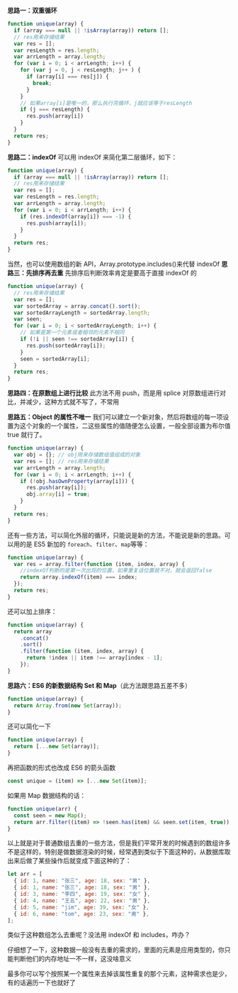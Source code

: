 **思路一：双重循环**

```javascript
function unique(array) {
  if (array === null || !isArray(array)) return [];
  // res用来存储结果
  var res = [];
  var resLength = res.length;
  var arrLength = array.length;
  for (var i = 0; i < arrLength; i++) {
    for (var j = 0, j < resLength; j++ ) {
      if (array[i] === res[j]) {
        break;
      }
    }
    // 如果array[i]是唯一的，那么执行完循环，j就应该等于resLength
    if (j === resLength) {
      res.push(array[i])
    }
  }
  return res;
}
```

**思路二：indexOf**
可以用 indexOf 来简化第二层循环，如下：

```javascript
function unique(array) {
  if (array === null || !isArray(array)) return [];
  // res用来存储结果
  var res = [];
  var resLength = res.length;
  var arrLength = array.length;
  for (var i = 0; i < arrLength; i++) {
    if (res.indexOf(array[i]) === -1) {
      res.push(array[i]);
    }
  }
  return res;
}
```

当然，也可以使用数组的新 API，Array.prototype.includes()来代替 indexOf
**思路三：先排序再去重**
先排序后判断效率肯定是要高于直接 indexOf 的

```javascript
function unique(array) {
  // res用来存储结果
  var res = [];
  var sortedArray = array.concat().sort();
  var sortedArrayLength = sortedArray.length;
  var seen;
  for (var i = 0; i < sortedArrayLength; i++) {
    // 如果是第一个元素或者相邻的元素不相同
    if (!i || seen !== sortedArray[i]) {
      res.push(sortedArray[i]);
    }
    seen = sortedArray[i];
  }
  return res;
}
```

**思路四：在原数组上进行比较**
此方法不用 push，而是用 splice 对原数组进行对比，并减少，这种方式就不写了，不常用

**思路五：Object 的属性不唯一**
我们可以建立一个新对象，然后将数组的每一项设置为这个对象的一个属性，二这些属性的值随便怎么设置，一般全部设置为布尔值 true 就行了。

```javascript
function unique(array) {
  var obj = {}; // obj用来存储数组值组成的对象
  var res = []; // res用来存储结果
  var arrLength = array.length;
  for (var i = 0; i < arrLength; i++) {
    if (!obj.hasOwnProperty(array[i])) {
      res.push(array[i]);
      obj.array[i] = true;
    }
  }
  return res;
}
```

还有一些方法，可以简化外层的循环，只能说是新的方法，不能说是新的思路。可以用的是 ES5 新加的 `foreach`、`filter`、`map`等等：

```javascript
function unique(array) {
  var res = array.filter(function (item, index, array) {
    //indexOf判断的是第一次出现的位置，如果重复话位置就不对，就会返回false
    return array.indexOf(item) === index;
  });
  return res;
}
```

还可以加上排序：

```javascript
function unique(array) {
  return array
    .concat()
    .sort()
    .filter(function (item, index, array) {
      return !index || item !== array[index - 1];
    });
}
```

**思路六：ES6 的新数据结构 Set 和 Map**（此方法跟思路五差不多）

```javascript
function unique(array) {
  return Array.from(new Set(array));
}
```

还可以简化一下

```javascript
function unique(array) {
  return [...new Set(array)];
}
```

再把函数的形式也改成 ES6 的箭头函数

```javascript
const unique = (item) => [...new Set(item)];
```

如果用 Map 数据结构的话：

```javascript
function unique(arr) {
  const seen = new Map();
  return arr.filter((item) => !seen.has(item) && seen.set(item, true));
}
```

以上就是对于普通数组去重的一些方法，但是我们平常开发的时候遇到的数组许多不是这样的，特别是做数据渲染的时候，经常遇到类似于下面这种的，从数据库取出来后做了某些操作后就变成下面这种的了：

```javascript
let arr = [
  { id: 1, name: "张三", age: 18, sex: "男" },
  { id: 1, name: "张三", age: 18, sex: "男" },
  { id: 3, name: "李四", age: 19, sex: "女" },
  { id: 4, name: "王五", age: 22, sex: "男" },
  { id: 5, name: "jim", age: 39, sex: "女" },
  { id: 6, name: "tom", age: 23, sex: "男" },
];
```

类似于这种数组怎么去重呢？没法用 indexOf 和 includes，咋办？

仔细想了一下，这种数据一般没有去重的需求的，里面的元素是应用类型的，你只能判断他们的内存地址一不一样，这没啥意义

最多你可以写个按照某一个属性来去掉该属性重复的那个元素，这种需求也是少，有的话遍历一下也就好了
